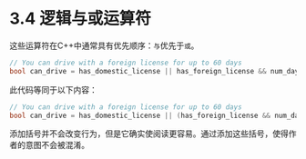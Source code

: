 # 3.4 逻辑与或运算符

这些运算符在C++中通常具有优先顺序：`与`优先于`或`。

```cpp
// You can drive with a foreign license for up to 60 days
bool can_drive = has_domestic_license || has_foreign_license && num_days <= 60;
```

此代码等同于以下内容：

```cpp
// You can drive with a foreign license for up to 60 days
bool can_drive = has_domestic_license || (has_foreign_license && num_days <= 60);
```

添加括号并不会改变行为，但是它确实使阅读更容易。通过添加这些括号，使得作者的意图不会被混淆。
